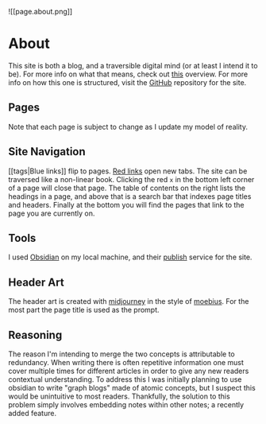 ![[page.about.png]]

# About

This site is both a blog, and a traversible digital mind (or at least I intend it to be). For more info on what that means, check out [this](https://fortelabs.com/blog/basboverview/) overview. For more info on how this one is structured, visit the [GitHub](https://github.com/harttraveller/digital-mind) repository for the site.

## Pages

Note that each page is subject to change as I update my model of reality.

## Site Navigation

[[tags|Blue links]] flip to pages. [Red links](https://www.youtube.com/watch?v=xvFZjo5PgG0) open new tabs. The site can be traversed like a non-linear book. Clicking the red `x` in the bottom left corner of a page will close that page. The table of contents on the right lists the headings in a page, and above that is a search bar that indexes page titles and headers. Finally at the bottom you will find the pages that link to the page you are currently on.

## Tools

I used [Obsidian](https://obsidian.md/) on my local machine, and their [publish](https://obsidian.md/publish) service for the site.

## Header Art

The header art is created with [midjourney](https://www.midjourney.com/) in the style of [moebius](https://en.wikipedia.org/wiki/Jean_Giraud). For the most part the page title is used as the prompt.

## Reasoning

The reason I'm intending to merge the two concepts is attributable to redundancy. When writing there is often repetitive information one must cover multiple times for different articles in order to give any new readers contextual understanding. To address this I was initially planning to use obsidian to write "graph blogs" made of atomic concepts, but I suspect this would be unintuitive to most readers. Thankfully, the solution to this problem simply involves embedding notes within other notes; a recently added feature.